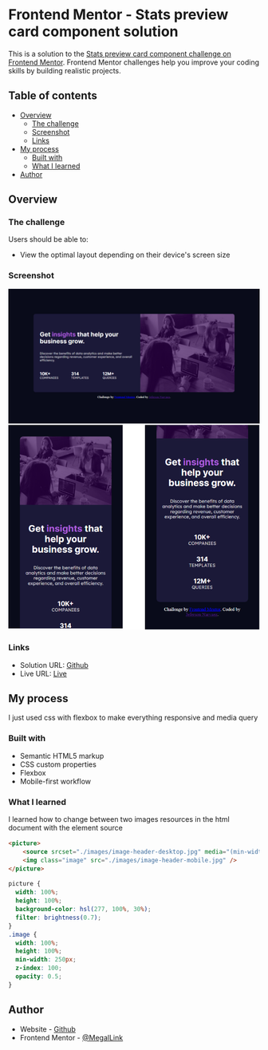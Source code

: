 # Frontend Mentor - Stats preview card component solution

This is a solution to the [Stats preview card component challenge on Frontend Mentor](https://www.frontendmentor.io/challenges/stats-preview-card-component-8JqbgoU62). Frontend Mentor challenges help you improve your coding skills by building realistic projects. 

## Table of contents

- [Overview](#overview)
  - [The challenge](#the-challenge)
  - [Screenshot](#screenshot)
  - [Links](#links)
- [My process](#my-process)
  - [Built with](#built-with)
  - [What I learned](#what-i-learned)
- [Author](#author)



## Overview

### The challenge

Users should be able to:

- View the optimal layout depending on their device's screen size

### Screenshot

![](./solution-images/desktop-image.png)
![](./solution-images/mobile-image.png)

### Links

- Solution URL: [Github](https://github.com/MegalLink/stats-preview-card-componen-FEM-Challengue)
- Live URL: [Live](https://stats-preview-card-componen-fem-challengue.vercel.app)

## My process
I just used css with flexbox to make everything responsive and media query
### Built with

- Semantic HTML5 markup
- CSS custom properties
- Flexbox
- Mobile-first workflow


### What I learned

I learned how to change between two images resources in the html document with the element source
````html
<picture>
    <source srcset="./images/image-header-desktop.jpg" media="(min-width: 768px)" />
    <img class="image" src="./images/image-header-mobile.jpg" />
</picture>
````
```css
picture {
  width: 100%;
  height: 100%;
  background-color: hsl(277, 100%, 30%);
  filter: brightness(0.7);
}
.image {
  width: 100%;
  height: 100%;
  min-width: 250px;
  z-index: 100;
  opacity: 0.5;
}
```
## Author

- Website - [Github](https://github.com/MegalLink/)
- Frontend Mentor - [@MegalLink](https://www.frontendmentor.io/profile/MegalLink)
